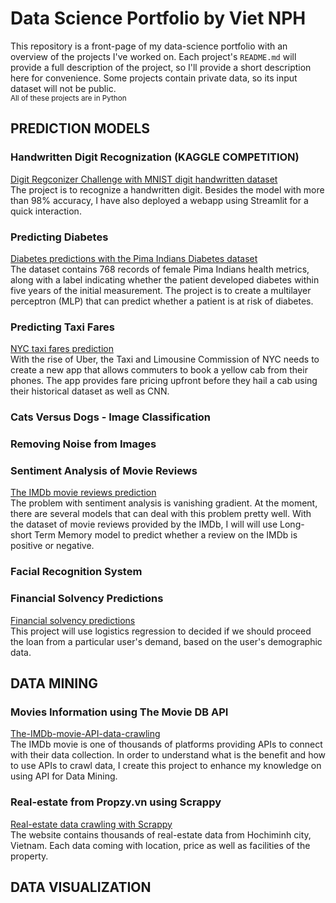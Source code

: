 # Data Science Portfolio by Viet NPH
This repository is a front-page of my data-science portfolio with an overview of the projects I've worked on. Each project's `README.md` will provide a full description of the project, so I'll provide a short description here for convenience. 
Some projects contain private data, so its input dataset will not be public.<br/>
<sub>All of these projects are in Python</sub>

## PREDICTION MODELS

### Handwritten Digit Recognization (KAGGLE COMPETITION)
[Digit Regconizer Challenge with MNIST digit handwritten dataset](https://github.com/vietthewildman/kaggle-competition-digit-regconizer)<br/>
The project is to recognize a handwritten digit. Besides the model with more than 98% accuracy, I have also deployed a webapp using Streamlit for a quick interaction.

### Predicting Diabetes
[Diabetes predictions with the Pima Indians Diabetes dataset](https://github.com/vietthewildman/diabetes-prediction)</br>
The dataset contains 768 records of female Pima Indians health metrics, along with a label indicating whether the patient developed diabetes within five years of the initial measurement. The project is to create a multilayer perceptron (MLP) that can predict whether a patient is at risk of diabetes. 

### Predicting Taxi Fares
[NYC taxi fares prediction](https://github.com/vietthewildman/NYC-taxi-fares-prediction)</br>
With the rise of Uber, the Taxi and Limousine Commission of NYC needs to create a new app that allows commuters to book a yellow cab from their phones. The app provides fare pricing upfront before they hail a cab using their historical dataset as well as CNN.

### Cats Versus Dogs - Image Classification


### Removing Noise from Images


### Sentiment Analysis of Movie Reviews
[The IMDb movie reviews prediction](https://github.com/vietthewildman/the-movie-DB-reviews-prediction)</br>
The problem with sentiment analysis is vanishing gradient. At the moment, there are several models that can deal with this problem pretty well. With the dataset of movie reviews provided by the IMDb, I will will use Long-short Term Memory model to predict whether a review on the IMDb is positive or negative. 

### Facial Recognition System


### Financial Solvency Predictions
[Financial solvency predictions](https://github.com/vietthewildman/fintech-financial-solvency-predictions)</br>
This project will use logistics regression to decided if we should proceed the loan from a particular user's demand, based on the user's demographic data.

## DATA MINING

### Movies Information using The Movie DB API
[The-IMDb-movie-API-data-crawling](https://github.com/vietthewildman/the-IBMb-movie-reviews-crawling)</br>
The IMDb movie is one of thousands of platforms providing APIs to connect with their data collection. In order to understand what is the benefit and how to use APIs to crawl data, I create this project to enhance my knowledge on using API for Data Mining. 
                                                                                                       

### Real-estate from Propzy.vn using Scrappy
[Real-estate data crawling with Scrappy](https://github.com/vietthewildman/real-estate-propzy-using-scrappy/)</br>
The website contains thousands of real-estate data from Hochiminh city, Vietnam. Each data coming with location, price as well as facilities of the property. 

## DATA VISUALIZATION

### 
